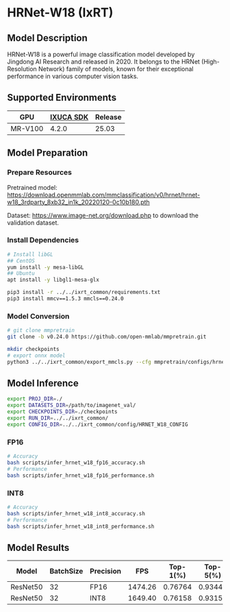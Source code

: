 # HRNet-W18 (IxRT)

## Model Description

HRNet-W18 is a powerful image classification model developed by Jingdong AI Research and released in 2020. It belongs to the HRNet (High-Resolution Network) family of models, known for their exceptional performance in various computer vision tasks.

## Supported Environments

| GPU    | [IXUCA SDK](https://gitee.com/deep-spark/deepspark#%E5%A4%A9%E6%95%B0%E6%99%BA%E7%AE%97%E8%BD%AF%E4%BB%B6%E6%A0%88-ixuca) | Release |
|--------|-----------|---------|
| MR-V100 | 4.2.0     |  25.03  |

## Model Preparation

### Prepare Resources

Pretrained model: <https://download.openmmlab.com/mmclassification/v0/hrnet/hrnet-w18_3rdparty_8xb32_in1k_20220120-0c10b180.pth>

Dataset: <https://www.image-net.org/download.php> to download the validation dataset.

### Install Dependencies

```bash
# Install libGL
## CentOS
yum install -y mesa-libGL
## Ubuntu
apt install -y libgl1-mesa-glx

pip3 install -r ../../ixrt_common/requirements.txt
pip3 install mmcv==1.5.3 mmcls==0.24.0
```

### Model Conversion

```bash
# git clone mmpretrain
git clone -b v0.24.0 https://github.com/open-mmlab/mmpretrain.git

mkdir checkpoints
# export onnx model
python3 ../../ixrt_common/export_mmcls.py --cfg mmpretrain/configs/hrnet/hrnet-w18_4xb32_in1k.py --weight hrnet-w18_3rdparty_8xb32_in1k_20220120-0c10b180.pth --output checkpoints/hrnet_w18.onnx
```

## Model Inference

```bash
export PROJ_DIR=./
export DATASETS_DIR=/path/to/imagenet_val/
export CHECKPOINTS_DIR=./checkpoints
export RUN_DIR=../../ixrt_common/
export CONFIG_DIR=../../ixrt_common/config/HRNET_W18_CONFIG
```

### FP16

```bash
# Accuracy
bash scripts/infer_hrnet_w18_fp16_accuracy.sh
# Performance
bash scripts/infer_hrnet_w18_fp16_performance.sh
```

### INT8

```bash
# Accuracy
bash scripts/infer_hrnet_w18_int8_accuracy.sh
# Performance
bash scripts/infer_hrnet_w18_int8_performance.sh
```

## Model Results

| Model    | BatchSize | Precision | FPS     | Top-1(%) | Top-5(%) |
|----------|-----------|-----------|---------|----------|----------|
| ResNet50 | 32        | FP16      | 1474.26 | 0.76764  | 0.93446  |
| ResNet50 | 32        | INT8      | 1649.40 | 0.76158  | 0.93152  |
